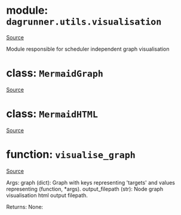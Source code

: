 # module: `dagrunner.utils.visualisation`

[Source](../dagrunner/utils/visualisation.py#L0)

Module responsible for scheduler independent graph visualisation

# class: `MermaidGraph`

[Source](../dagrunner/utils/visualisation.py#L54)

# class: `MermaidHTML`

[Source](../dagrunner/utils/visualisation.py#L79)

# function: `visualise_graph`

[Source](../dagrunner/utils/visualisation.py#L202)

Args:
    graph (dict):
        Graph with keys representing 'targets' and values representing
        (function, *args).
    output_filepath (str):
        Node graph visualisation html output filepath.

Returns:
    None:

